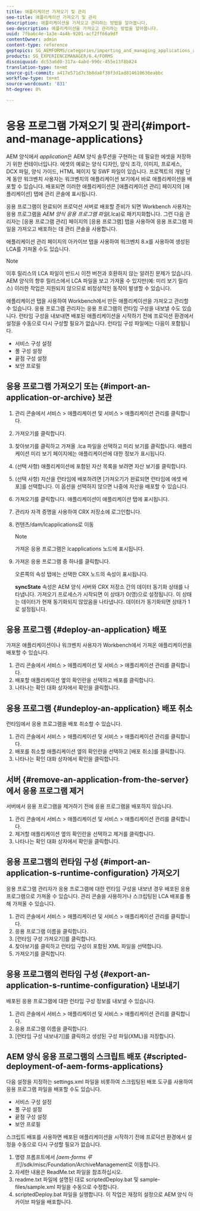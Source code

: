 ```yaml
---
title: 애플리케이션 가져오기 및 관리
seo-title: 애플리케이션 가져오기 및 관리
description: 애플리케이션을 가져오고 관리하는 방법을 알아봅니다.
seo-description: 애플리케이션을 가져오고 관리하는 방법을 알아봅니다.
uuid: 7fba6c4e-1a3e-4a4b-9201-acf2ff66a9df
contentOwner: admin
content-type: reference
geptopics: SG_AEMFORMS/categories/importing_and_managing_applications_and_archives
products: SG_EXPERIENCEMANAGER/6.4/FORMS
discoiquuid: dc53a6d0-317a-4abd-990c-455e13f8b824
translation-type: tm+mt
source-git-commit: a417e571d7c3b8da8f38f3d1ad814610636eabbc
workflow-type: tm+mt
source-wordcount: '831'
ht-degree: 0%

---
```



# 응용 프로그램 가져오기 및 관리{#import-and-manage-applications}

AEM 양식에서 *application*&#x200B;은 AEM 양식 솔루션을 구현하는 데 필요한 에셋을 저장하기 위한 컨테이너입니다. 에셋의 예로는 양식 디자인, 양식 조각, 이미지, 프로세스, DCX 파일, 양식 가이드, HTML 페이지 및 SWF 파일이 있습니다. 프로젝트의 개발 단계 동안 워크벤치 사용자는 워크벤치의 애플리케이션 보기에서 바로 애플리케이션을 배포할 수 있습니다. 배포되면 이러한 애플리케이션은 [애플리케이션 관리] 페이지의 [애플리케이션] 탭에 관리 콘솔에 표시됩니다.

응용 프로그램이 완료되어 프로덕션 서버로 배포할 준비가 되면 Workbench 사용자는 응용 프로그램을 *AEM 양식 응용 프로그램 파일*(.lca)로 패키지화합니다. 그런 다음 관리자는 [응용 프로그램 관리] 페이지의 [응용 프로그램] 탭을 사용하여 응용 프로그램 파일을 가져오고 배포하는 데 관리 콘솔을 사용합니다.

애플리케이션 관리 페이지의 아카이브 탭을 사용하여 워크벤치 8.x를 사용하여 생성된 LCA를 가져올 수도 있습니다.

>[!NOTE]
>
>이후 릴리스의 LCA 파일이 반드시 이전 버전과 호환하지 않는 알려진 문제가 있습니다. AEM 양식의 향후 릴리스에서 LCA 파일을 보고 가져올 수 있지만(예: 미리 보기 릴리스) 이러한 작업은 지원되지 않으므로 비정상적인 동작이 발생할 수 있습니다.

애플리케이션 탭을 사용하여 Workbench에서 만든 애플리케이션을 가져오고 관리할 수 있습니다. 응용 프로그램 관리자는 응용 프로그램의 런타임 구성을 내보낼 수도 있습니다. 런타임 구성을 내보내면 배포된 애플리케이션을 시작하기 전에 프로덕션 환경에서 설정을 수동으로 다시 구성할 필요가 없습니다. 런타임 구성 파일에는 다음이 포함됩니다.

* 서비스 구성 설정
* 풀 구성 설정
* 끝점 구성 설정
* 보안 프로필

## 응용 프로그램 가져오기 또는 {#import-an-application-or-archive} 보관

1. 관리 콘솔에서 서비스 > 애플리케이션 및 서비스 > 애플리케이션 관리를 클릭합니다.
1. 가져오기를 클릭합니다. 
1. 찾아보기를 클릭하고 가져올 .lca 파일을 선택하고 미리 보기를 클릭합니다. 애플리케이션 미리 보기 페이지에는 애플리케이션에 대한 정보가 표시됩니다.
1. (선택 사항) 애플리케이션에 포함된 자산 목록을 보려면 자산 보기를 클릭합니다.
1. (선택 사항) 자산을 런타임에 배포하려면 [가져오기가 완료되면 런타임에 에셋 배포]를 선택합니다. 이 옵션을 선택하지 않으면 나중에 자산을 배포할 수 있습니다.
1. 가져오기를 클릭합니다. 애플리케이션이 애플리케이션 탭에 표시됩니다.
1. 관리자 자격 증명을 사용하여 CRX 저장소에 로그인합니다.
1. 컨텐츠/dam/lcapplications로 이동

   >[!NOTE]
   >
   >가져온 응용 프로그램은 lcapplications 노드에 표시됩니다.

1. 가져온 응용 프로그램 중 하나를 클릭합니다.

   오른쪽의 속성 탭에는 선택한 CRX 노드의 속성이 표시됩니다.

   **syncState** 속성은 AEM 양식 서버와 CRX 저장소 간의 데이터 동기화 상태를 나타냅니다. 가져오기 프로세스가 시작되면 이 상태가 0(영)으로 설정됩니다. 이 상태는 데이터가 현재 동기화되지 않았음을 나타냅니다. 데이터가 동기화되면 상태가 1로 설정됩니다.

## 응용 프로그램 {#deploy-an-application} 배포

가져온 애플리케이션이나 워크벤치 사용자가 Workbench에서 가져온 애플리케이션을 배포할 수 있습니다.

1. 관리 콘솔에서 서비스 > 애플리케이션 및 서비스 > 애플리케이션 관리를 클릭합니다.
1. 배포할 애플리케이션 옆의 확인란을 선택하고 배포를 클릭합니다.
1. 나타나는 확인 대화 상자에서 확인을 클릭합니다.

## 응용 프로그램 {#undeploy-an-application} 배포 취소

런타임에서 응용 프로그램을 배포 취소할 수 있습니다.

1. 관리 콘솔에서 서비스 > 애플리케이션 및 서비스 > 애플리케이션 관리를 클릭합니다.
1. 배포를 취소할 애플리케이션 옆의 확인란을 선택하고 [배포 취소]를 클릭합니다.
1. 나타나는 확인 대화 상자에서 확인을 클릭합니다.

## 서버 {#remove-an-application-from-the-server}에서 응용 프로그램 제거

서버에서 응용 프로그램을 제거하기 전에 응용 프로그램을 배포하지 않습니다.

1. 관리 콘솔에서 서비스 > 애플리케이션 및 서비스 > 애플리케이션 관리를 클릭합니다.
1. 제거할 애플리케이션 옆의 확인란을 선택하고 제거를 클릭합니다.
1. 나타나는 확인 대화 상자에서 확인을 클릭합니다.

## 응용 프로그램의 런타임 구성 {#import-an-application-s-runtime-configuration} 가져오기

응용 프로그램 관리자가 응용 프로그램에 대한 런타임 구성을 내보낸 경우 배포된 응용 프로그램으로 가져올 수 있습니다. 관리 콘솔을 사용하거나 스크립팅된 LCA 배포를 통해 가져올 수 있습니다.

1. 관리 콘솔에서 서비스 > 애플리케이션 및 서비스 > 애플리케이션 관리를 클릭합니다.
1. 응용 프로그램 이름을 클릭합니다.
1. [런타임 구성 가져오기]를 클릭합니다.
1. 찾아보기를 클릭하고 런타임 구성이 포함된 XML 파일을 선택합니다.
1. 가져오기를 클릭합니다. 

## 응용 프로그램의 런타임 구성 {#export-an-application-s-runtime-configuration} 내보내기

배포된 응용 프로그램에 대한 런타임 구성 정보를 내보낼 수 있습니다.

1. 관리 콘솔에서 서비스 > 애플리케이션 및 서비스 > 애플리케이션 관리를 클릭합니다.
1. 응용 프로그램 이름을 클릭합니다.
1. [런타임 구성 내보내기]를 클릭하고 생성된 구성 파일(XML)을 저장합니다.

## AEM 양식 응용 프로그램의 스크립트 배포 {#scripted-deployment-of-aem-forms-applications}

다음 설정을 지정하는 settings.xml 파일을 비롯하여 스크립팅된 배포 도구를 사용하여 응용 프로그램 파일을 배포할 수도 있습니다.

* 서비스 구성 설정
* 풀 구성 설정
* 끝점 구성 설정
* 보안 프로필

스크립트 배포를 사용하면 배포된 애플리케이션을 시작하기 전에 프로덕션 환경에서 설정을 수동으로 다시 구성할 필요가 없습니다.

1. 명령 프롬프트에서 *[aem-forms 루트]*/sdk/misc/Foundation/ArchiveManagement로 이동합니다.
1. 자세한 내용은 ReadMe.txt 파일을 참조하십시오.
1. readme.txt 파일에 설명된 대로 scriptedDeploy.bat 및 sample-files/sample.xml 파일을 수동으로 수정합니다.
1. scriptedDeploy.bat 파일을 실행합니다. 이 작업은 재정의 설정으로 AEM 양식 아카이브 파일을 배포합니다.

